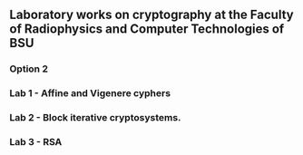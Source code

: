 ## Laboratory works on cryptography at the Faculty of Radiophysics and Computer Technologies of BSU
### Option 2

### Lab 1 - Affine and Vigenere cyphers
### Lab 2 - Block iterative cryptosystems.
### Lab 3 - RSA
